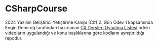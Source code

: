 # CSharpCourse

2024 Yazılım Geliştirici Yetiştirme Kampı (C#) 2. Gün Ödev 1 kapsamında Engin Demiroğ tarafından hazırlanan [C# Dersleri Oynatma Listesi](https://www.youtube.com/playlist?list=PLqG356ExoxZU5keiJwuHDpXqULLffwRYD)'ndeki videoların uygulandığı ve konu başlıklarına göre kodların ayrıştırıldığı repodur.
